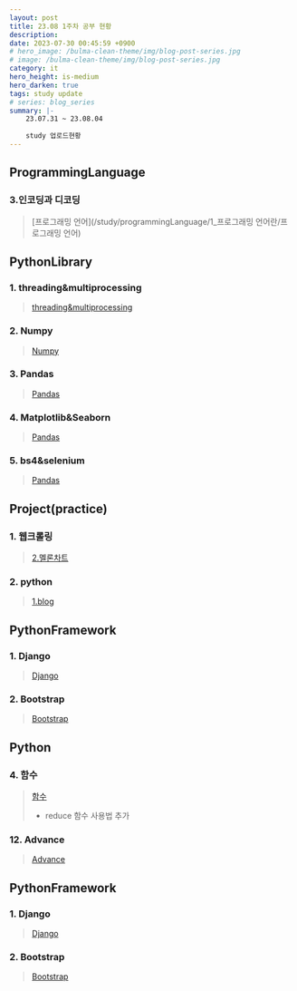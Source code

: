 ```yaml
---
layout: post
title: 23.08 1주차 공부 현황
description: 
date: 2023-07-30 00:45:59 +0900
# hero_image: /bulma-clean-theme/img/blog-post-series.jpg
# image: /bulma-clean-theme/img/blog-post-series.jpg
category: it
hero_height: is-medium
hero_darken: true
tags: study update
# series: blog_series
summary: |-
    23.07.31 ~ 23.08.04
    
    study 업로드현황
---
```

## ProgrammingLanguage

### 3.인코딩과 디코딩
> [프로그래밍 언어](/study/programmingLanguage/1_프로그래밍 언어란/프로그래밍 언어) 

## PythonLibrary

### 1. threading&multiprocessing
> [threading&multiprocessing](/study/pythonLibrary/1_threading&multiprocessing)  

### 2. Numpy
> [Numpy](/study/pythonLibrary/2_Numpy)  

### 3. Pandas
> [Pandas](/study/pythonLibrary/3_Pandas)  

### 4. Matplotlib&Seaborn
> [Pandas](/study/pythonLibrary/4_Matplotlib&Seaborn)  

### 5. bs4&selenium
> [Pandas](/study/pythonLibrary/5_bs4&selenium)  

## Project(practice)

### 1. 웹크롤링
> [2.멜론차트](/project_practice/crawling/2_멜론차트) 

### 2. python
> [1.blog](/project_practice/python/1_blog) 

## PythonFramework

### 1. Django
> [Django](/project_practice/python/1_Django) 

### 2. Bootstrap
> [Bootstrap](/project_practice/python/2_Bootstrap) 

## Python

### 4. 함수
> [함수](/project_practice/python/4_함수)  
> * reduce 함수 사용법 추가

### 12. Advance
> [Advance](/project_practice/python/12_Advance)  

## PythonFramework

### 1. Django
> [Django](/project_practice/pythonFramework/1_Django)  

### 2. Bootstrap
> [Bootstrap](/project_practice/pythonFramework/2_Bootstrap)  